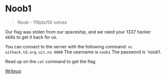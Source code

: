 # Noob1
> Noob - 116pts/50 solves

Our flag was stolen from our spaceship, and we need your 1337 hacker skills to get it back for us.

You can connect to the server with the following command: `nc uithack.td.org.uit.no 6000`
The username is `noob1`
The password is `noob1.

Read up on the `cat` command to get the flag

[Writeup](writeup/README.md.md)